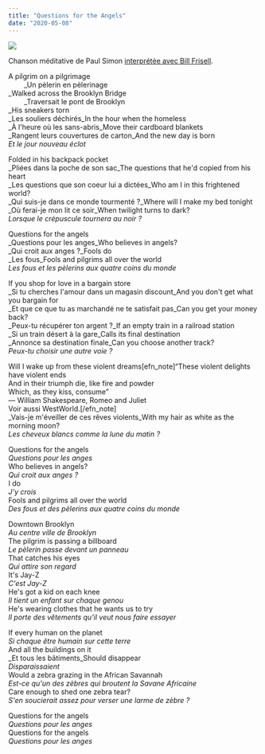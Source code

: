 ```yaml
---
title: "Questions for the Angels"
date: "2020-05-08"
---
```


![](https://blog.atlant.is/wp-content/uploads/2020/05/paul-simon.jpg)

Chanson méditative de Paul Simon [interprétée avec Bill Frisell](https://youtu.be/3zcZhgczTF0?t=6).

A pilgrim on a pilgrimage  
        _Un pèlerin en pèlerinage  
_Walked across the Brooklyn Bridge  
        _Traversait le pont de Brooklyn  
_His sneakers torn  
 _Les souliers déchirés_In the hour when the homeless  
 _À l'heure où les sans-abris_Move their cardboard blankets  
 _Rangent leurs couvertures de carton_And the new day is born  
 _Et le jour nouveau éclot_

Folded in his backpack pocket  
 _Pliées dans la poche de son sac_The questions that he'd copied from his heart  
 _Les questions que son coeur lui a dictées_Who am I in this frightened world?  
 _Qui suis-je dans ce monde tourmenté ?_Where will I make my bed tonight  
 _Où ferai-je mon lit ce soir_When twilight turns to dark?  
 _Lorsque le crépuscule tournera au noir ?_

Questions for the angels  
 _Questions pour les anges_Who believes in angels?  
 _Qui croit aux anges ?_Fools do  
 _Les fous_Fools and pilgrims all over the world  
 _Les fous et les pèlerins aux quatre coins du monde_

If you shop for love in a bargain store  
 _Si tu cherches l'amour dans un magasin discount_And you don't get what you bargain for  
 _Et que ce que tu as marchandé ne te satisfait pas_Can you get your money back?  
 _Peux-tu récupérer ton argent ?_If an empty train in a railroad station  
 _Si un train désert à la gare_Calls its final destination  
 _Annonce sa destination finale_Can you choose another track?  
 _Peux-tu choisir une autre voie ?_

Will I wake up from these violent dreams\[efn\_note\]“These violent delights have violent ends  
And in their triumph die, like fire and powder  
Which, as they kiss, consume”  
― William Shakespeare, Romeo and Juliet  
Voir aussi WestWorld.\[/efn\_note\]  
 _Vais-je m'éveiller de ces rêves violents_With my hair as white as the morning moon?  
 _Les cheveux blancs comme la lune du matin ?_

Questions for the angels  
 _Questions pour les anges_  
Who believes in angels?  
 _Qui croit aux anges ?_  
I do  
 _J'y crois_  
Fools and pilgrims all over the world  
 _Des fous et des pèlerins aux quatre coins du monde_

Downtown Brooklyn  
 _Au centre ville de Brooklyn_  
The pilgrim is passing a billboard  
 _Le pèlerin passe devant un panneau_  
That catches his eyes  
 _Qui attire son regard_  
It's Jay-Z  
 _C'est Jay-Z_  
He's got a kid on each knee  
 _Il tient un enfant sur chaque genou_  
He's wearing clothes that he wants us to try  
 _Il porte des vêtements qu'il veut nous faire essayer_

If every human on the planet  
 _Si chaque être humain sur cette terre_  
And all the buildings on it  
 _Et tous les bâtiments_Should disappear  
 _Disparaissaient_  
Would a zebra grazing in the African Savannah  
 _Est-ce qu'un des zèbres qui broutent la Savane Africaine_  
Care enough to shed one zebra tear?  
 _S'en soucierait assez pour verser une larme de zèbre ?_

Questions for the angels  
 _Questions pour les anges_  
Questions for the angels  
 _Questions pour les anges_
